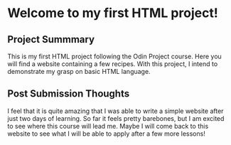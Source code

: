 # Welcome to my first HTML project!

## Project Summmary

This is my first HTML project following the Odin Project course.
Here you will find a website containing a few recipes.
With this project, I intend to demonstrate my grasp on basic HTML language.

## Post Submission Thoughts

I feel that it is quite amazing that I was able to write a simple website after just two days of learning.
So far it feels pretty barebones, but I am excited to see where this course will lead me.
Maybe I will come back to this website to see what I will be able to apply after a few more lessons!
